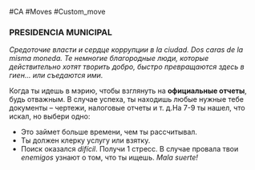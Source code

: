 #CA #Moves #Custom_move

### PRESIDENCIA MUNICIPAL
*Средоточие власти и сердце коррупции в la ciudad. Dos caras de la misma moneda. Те немногие благородные люди, которые действительно хотят творить добро, быстро превращаются здесь в гиен... или съедаются ими.*

Когда ты идешь в мэрию, чтобы взглянуть на **официальные отчеты**, будь отважным. В случае успеха, ты находишь любые нужные тебе документы – чертежи, налоговые отчеты и т. д.На 7-9 ты нашел, что искал, но выбери одно: 
-  Это займет больше времени, чем ты рассчитывал. 
-  Ты должен клерку услугу или взятку. 
-  Поиск оказался *difícil*. Получи 1 стресс. 
В случае провала твои *enemigos* узнают о том, что ты ищешь. *Mala suerte!*